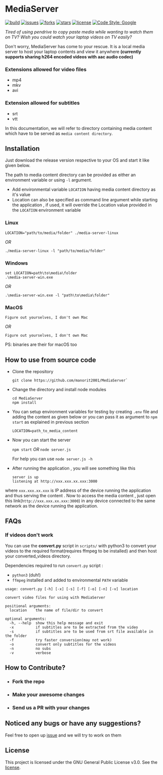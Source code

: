 # MediaServer

[![build](https://img.shields.io/github/workflow/status/XploreX/MediaServer/Caching%20with%20npm)](https://github.com/XploreX/MediaServer/actions)
[![issues](https://img.shields.io/github/issues/XploreX/MediaServer)](https://github.com/XploreX/MediaServer/issues)
[![forks](https://img.shields.io/github/forks/XploreX/MediaServer)](https://github.com/XploreX/MediaServer/network/members)
[![stars](https://img.shields.io/github/stars/XploreX/MediaServer)](https://github.com/XploreX/MediaServer/stargazers)
[![license](https://img.shields.io/github/license/XploreX/MediaServer)](https://github.com/XploreX/MediaServer/blob/master/LICENSE)
[![Code Style: Google](https://img.shields.io/badge/code%20style-google-blueviolet.svg)](https://github.com/google/eslint-config-google)

_Tired of using pendrive to copy paste media while wanting to watch them on TV?_
_Wish you could watch your laptop videos on TV easily?_

Don't worry, MediaServer has come to your rescue. It is a local media server to host your laptop contents and view it anywhere
**(currently supports sharing h264 encoded videos with aac audio codec)**

### Extensions allowed for video files

- mp4
- mkv
- avi 

### Extension allowed for subtitles

- srt
- vtt

In this documentation, we will refer to directory containing media content which have to be served as `media content directory`.

## Installation

Just download the release version respective to your OS and start it like given below.

The path to media content directory can be provided as either an environment variable or using `-l` argument.
   - Add environmental variable `LOCATION` having media content directory as it's value
   - Location can also be specified as command line argument while starting the application , if used, it will override the Location
     value provided in the `LOCATION` environment variable

### Linux
   ```
   LOCATION="path/to/media/folder" ./media-server-linux
   ```
   *OR*
   ```
   ./media-server-linux -l "path/to/media/folder"
```
### Windows

   ```
   set LOCATION=path\to\media\folder
   .\media-server-win.exe
   ```

   *OR*
   ```
   .\media-server-win.exe -l "path\to\media\folder"
   ```

### MacOS
   ```
   Figure out yourselves, I don't own Mac
   ```

   *OR*
   ```
   Figure out yourselves, I don't own Mac
   ```
   PS: binaries are their for macOS too

## How to use from source code

- Clone the repository
   ```
   git clone https://github.com/manorit2001/MediaServer`
   ```
- Change the directory and install node modules
   ```
   cd MediaServer
   npm install
   ```
- You can setup environment variables for testing by creating `.env` file and adding the content as given below or you can pass it as argument to `npm start` as explained in previous section 
   ```
   LOCATION=path_to_media_content
   ```
- Now you can start the server

   `npm start` *OR* `node server.js`

   For help you can use `node server.js -h`

- After running the application , you will see something like this

   ```
   server is up
   listening at http://xxx.xxx.xx.xxx:3000
   ```

where `xxx.xxx.xx.xxx` is IP address of the device running the application and thus serving the content .
Now to access the media content , just open this link(`http://xxx.xxx.xx.xxx:3000`) in any device connected to the same network as
the device running the application.



## FAQs

### If videos don't work

You can use the **convert.py** script in `scripts/` with python3 to convert your videos to the required format(requires ffmpeg to be installed) and then host your converted_videos directory.

Dependencies required to run `convert.py` script :

- `python3` (duh!)
- `ffmpeg` installed and added to environmental `PATH` variable

```
usage: convert.py [-h] [-x] [-s] [-f] [-o] [-n] [-v] location

convert video files for using with MediaServer

positional arguments:
  location    the name of file/dir to convert

optional arguments:
  -h, --help  show this help message and exit
  -x          if subtitles are to be extracted from the video
  -s          if subtitles are to be used from srt file available in the folder
  -f          try faster conversion(may not work)
  -o          convert only subtitles for the videos
  -n          no subs
  -v          verbose
```

## How to Contribute?

- ### Fork the repo
- ### Make your awesome changes
- ### Send us a PR with your changes

## Noticed any bugs or have any suggestions?

Feel free to open up [issue](https://github.com/XploreX/MediaServer/issues) and we will try to work on them

## License

This project is licensed under the GNU General Public License v3.0. See the [license](https://github.com/XploreX/MediaServer/blob/master/LICENSE).
